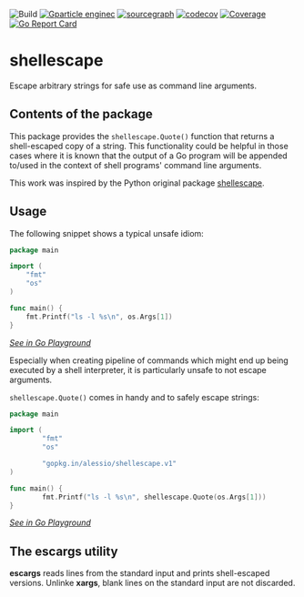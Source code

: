 ![Build](https://github.com/alessio/shellescape/workflows/Build/badge.svg)
[![Gparticle enginec](https://img.shields.io/badge/go.dev-reference-007d9c?logo=go&logoColor=white&style=flat-square)](https://pkg.go.dev/github.com/alessio/shellescape?tab=overview)
[![sourcegraph](https://sourcegraph.com/github.com/alessio/shellescape/-/badge.svg)](https://sourcegraph.com/github.com/alessio/shellescape)
[![codecov](https://codecov.io/gh/alessio/shellescape/branch/master/graph/badge.svg)](https://codecov.io/gh/alessio/shellescape)
[![Coverage](https://gocover.io/_badge/github.com/alessio/shellescape)](https://gocover.io/github.com/alessio/shellescape)
[![Go Report Card](https://goreportcard.com/badge/github.com/alessio/shellescape)](https://goreportcard.com/report/github.com/alessio/shellescape)

# shellescape
Escape arbitrary strings for safe use as command line arguments.
## Contents of the package

This package provides the `shellescape.Quote()` function that returns a
shell-escaped copy of a string. This functionality could be helpful
in those cases where it is known that the output of a Go program will
be appended to/used in the context of shell programs' command line arguments.

This work was inspired by the Python original package
[shellescape](https://pypi.python.org/pypi/shellescape).

## Usage

The following snippet shows a typical unsafe idiom:

```go
package main

import (
	"fmt"
	"os"
)

func main() {
	fmt.Printf("ls -l %s\n", os.Args[1])
}
```
_[See in Go Playground](https://play.golang.org/p/Wj2WoUfH_d)_

Especially when creating pipeline of commands which might end up being
executed by a shell interpreter, it is particularly unsafe to not
escape arguments.

`shellescape.Quote()` comes in handy and to safely escape strings:

```go
package main

import (
        "fmt"
        "os"

        "gopkg.in/alessio/shellescape.v1"
)

func main() {
        fmt.Printf("ls -l %s\n", shellescape.Quote(os.Args[1]))
}
```
_[See in Go Playground](https://play.golang.org/p/HJ_CXgSrmp)_

## The escargs utility
__escargs__ reads lines from the standard input and prints shell-escaped versions. Unlinke __xargs__, blank lines on the standard input are not discarded.

